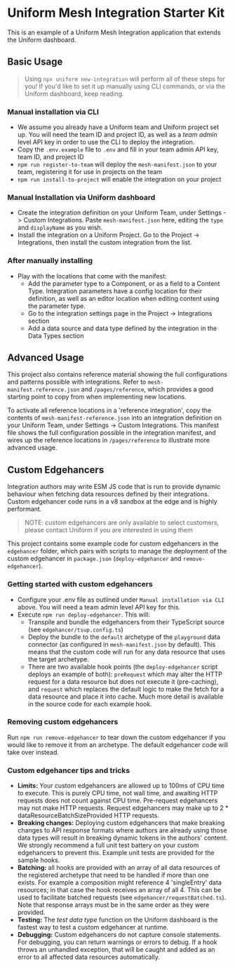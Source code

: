 # Uniform Mesh Integration Starter Kit

This is an example of a Uniform Mesh Integration application that extends the Uniform dashboard.

## Basic Usage

> Using `npx uniform new-integration` will perform all of these steps for you!
> If you'd like to set it up manually using CLI commands, or via the Uniform dashboard, keep reading.

### Manual installation via CLI
- We assume you already have a Uniform team and Uniform project set up. You will need the team ID and project ID, as well as a _team admin_ level API key in order to use the CLI to deploy the integration.
- Copy the `.env.example` file to `.env` and fill in your team admin API key, team ID, and project ID
- `npm run register-to-team` will deploy the `mesh-manifest.json` to your team, registering it for use in projects on the team
- `npm run install-to-project` will enable the integration on your project


### Manual Installation via Uniform dashboard
- Create the integration definition on your Uniform Team, under Settings -> Custom Integrations. Paste `mesh-manifest.json` here, editing the `type` and `displayName` as you wish.
- Install the integration on a Uniform Project. Go to the Project -> Integrations, then install the custom integration from the list.

### After manually installing
- Play with the locations that come with the manifest:
  - Add the parameter type to a Component, or as a field to a Content Type. Integration parameters have a config location for their definition, as well as an editor location when editing content using the parameter type.
  - Go to the integration settings page in the Project -> Integrations section
  - Add a data source and data type defined by the integration in the Data Types section

## Advanced Usage

This project also contains reference material showing the full configurations and patterns possible with integrations. Refer to `mesh-manifest.reference.json` and `/pages/reference`, which provides a good starting point to copy from when implementing new locations.

To activate all reference locations in a 'reference integration', copy the contents of `mesh-manifest-reference.json` into an integration definition on your Uniform Team, under Settings -> Custom Integrations. This manifest file shows the full configuration possible in the integration manifest, and wires up the reference locations in `/pages/reference` to illustrate more advanced usage.

## Custom Edgehancers

Integration authors may write ESM JS code that is run to provide dynamic behaviour when fetching data resources defined by their integrations. Custom edgehancer code runs in a v8 sandbox at the edge and is highly performant.

> NOTE: custom edgehancers are only available to select customers, please contact Uniform if you are interested in using them

This project contains some example code for custom edgehancers in the `edgehancer` folder, which pairs with scripts to manage the deployment of the custom edgehancer in `package.json` (`deploy-edgehancer` and `remove-edgehancer`).

### Getting started with custom edgehancers

* Configure your .env file as outlined under `Manual installation via CLI` above. You will need a team admin level API key for this.
* Execute `npm run deploy-edgehancer`. This will:
  - Transpile and bundle the edgehancers from their TypeScript source (see `edgehancer/tsup.config.ts`)
  - Deploy the bundle to the `default` archetype of the `playground` data connector (as configured in `mesh-manifest.json` by default). This means that the custom code will run for any data resource that uses the target archetype.
  - There are two available hook points (the `deploy-edgehancer` script deploys an example of both): `preRequest` which may alter the HTTP request for a data resource but does not execute it (pre-caching), and `request` which replaces the default logic to make the fetch for a data resource and place it into cache. Much more detail is available in the source code for each example hook.

### Removing custom edgehancers

Run `npm run remove-edgehancer` to tear down the custom edgehancer if you would like to remove it from an archetype. The default edgehancer code will take over instead.

### Custom edgehancer tips and tricks

* **Limits:** Your custom edgehancers are allowed up to 100ms of CPU time to execute. This is purely CPU time, not wall time, and awaiting HTTP requests does not count against CPU time. Pre-request edgehancers may not make HTTP requests. Request edgehancers may make up to 2 * dataResourceBatchSizeProvided HTTP requests.
* **Breaking changes:** Deploying custom edgehancers that make breaking changes to API response formats where authors are already using those data types will result in breaking dynamic tokens in the authors' content. We strongly recommend a full unit test battery on your custom edgehancers to prevent this. Example unit tests are provided for the sample hooks.
* **Batching:** all hooks are provided with an array of all data resources of the registered archetype that need to be handled if more than one exists. For example a composition might reference 4 'singleEntry' data resources; in that case the hook receives an array of all 4. This can be used to facilitate batched requests (see `edgehancer/requestBatched.ts`). Note that response arrays must be in the same order as they were provided.
* **Testing:** The _test data type_ function on the Uniform dashboard is the fastest way to test a custom edgehancer at runtime.
* **Debugging:** Custom edgehancers do not capture console statements. For debugging, you can return warnings or errors to debug. If a hook throws an unhandled exception, that will be caught and added as an error to all affected data resources automatically.

